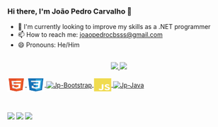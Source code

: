 ### Hi there, I'm João Pedro Carvalho 👋


- 🔭 I'm currently looking to improve my skills as a .NET programmer
- 📫 How to reach me: joaopedrocbsss@gmail.com
- 😄 Pronouns: He/Him

</br>
<div align="center">
  <a href="https://github.com/JotaPeCarvalho">
  <img height="180em" src="https://github-readme-stats.vercel.app/api?username=JotaPeCarvalho&show_icons=true&theme=dracula&include_all_commits=true&count_private=true"/>
  <img height="180em" src="https://github-readme-stats.vercel.app/api/top-langs/?username=JotaPeCarvalho&layout=compact&langs_count=7&theme=dracula"/>
</div>
<div style="display: inline_block"><br>
  <img align="center" alt="Jp-HTML" height="30" width="40" src="https://raw.githubusercontent.com/devicons/devicon/master/icons/html5/html5-original.svg">
  <img align="center" alt="Jp-CSS" height="30" width="40" src="https://raw.githubusercontent.com/devicons/devicon/master/icons/css3/css3-original.svg">
  <img align="center" alt="Jp-Bootstrap" height="38" width="40"  src="https://cdn.jsdelivr.net/gh/devicons/devicon/icons/bootstrap/bootstrap-original.svg" />
  <img align="center" alt="Jp-Js" height="30" width="40" src="https://raw.githubusercontent.com/devicons/devicon/master/icons/javascript/javascript-plain.svg">
  <img align="center" alt="Jp-Java" height="38" width="40" src="https://cdn.jsdelivr.net/gh/devicons/devicon/icons/java/java-original.svg" />


  

</div>
  
  ##
  
  </br>
 
<div> 
  <a href="https://instagram.com/joaopcbss" target="_blank"><img src="https://img.shields.io/badge/-Instagram-%23E4405F?style=for-the-badge&logo=instagram&logoColor=white" target="_blank"></a>
  <a href = "mailto:joaopedrocbsss@gmail.com"><img src="https://img.shields.io/badge/-Gmail-%23333?style=for-the-badge&logo=gmail&logoColor=white" target="_blank"></a>
  <a href="https://www.linkedin.com/in/joaopcbs/" target="_blank"><img src="https://img.shields.io/badge/-LinkedIn-%230077B5?style=for-the-badge&logo=linkedin&logoColor=white" target="_blank"></a> 
 
  
 
</div>
